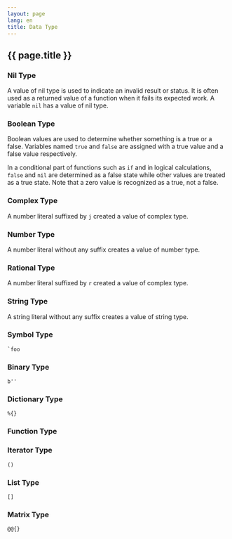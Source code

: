 ```yaml
---
layout: page
lang: en
title: Data Type
---
```


{{ page.title }}
----------------

### Nil Type

A value of nil type is used to indicate an invalid result or status.
It is often used as a returned value of a function when it fails its expected work.
A variable `nil` has a value of nil type.

### Boolean Type

Boolean values are used to determine whether something is a true or a false.
Variables named `true` and `false` are assigned with a true value and a false value respectively.

In a conditional part of functions such as `if` and in logical calculations,
`false` and `nil` are determined as a false state while other values are treated as a true state.
Note that a zero value is recognized as a true, not a false.

### Complex Type

A number literal suffixed by `j` created a value of complex type.

### Number Type

A number literal without any suffix creates a value of number type.

### Rational Type

A number literal suffixed by `r` created a value of complex type.

### String Type

A string literal without any suffix creates a value of string type.

### Symbol Type

    `foo

### Binary Type

    b''

### Dictionary Type

    %{}

### Function Type

### Iterator Type

    ()

### List Type

    []

### Matrix Type

    @@{}
